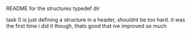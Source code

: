 README for the structures typedef dir

task 0 is just defining a structure in a header, shouldnt be too hard. it was the first time i did it though, thats good that ive improved so much
